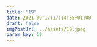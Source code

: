 ```yaml
---
title: "19"
date: 2021-09-17T17:14:55+01:00
draft: false
imgPostUrl: ../assets/19.jpeg
param_key: 19
---
```

